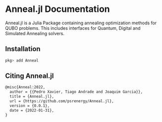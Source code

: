 # Anneal.jl Documentation

Anneal.jl is a Julia Package containing annealing optimization methods for QUBO problems. This includes interfaces for Quantum, Digital and Simulated Annealing solvers.

## Installation

```julia
pkg> add Anneal
```

## Citing Anneal.jl

```tex
@misc{Anneal:2022,
  author = {{Pedro Xavier, Tiago Andrade and Joaquim Garcia}},
  title = {Anneal.jl},
  url = {https://github.com/psrenergy/Anneal.jl},
  version = {0.0.1},
  date = {2022-01-31},
}
```